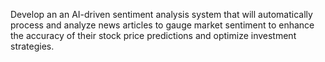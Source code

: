 Develop an an AI-driven sentiment analysis system that will automatically process and analyze news articles to gauge market sentiment to enhance the accuracy of their stock price predictions and optimize investment strategies.
